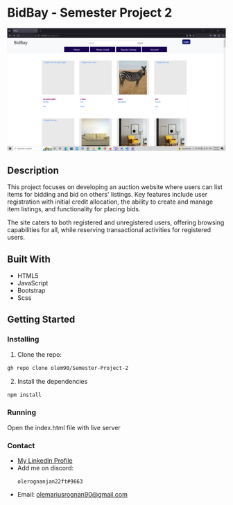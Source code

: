 # BidBay - Semester Project 2

![project-image](/src/SemesterProject2.png)

## Description
 This project focuses on developing an auction website where users can
 list items for bidding and bid on others' listings. Key features
 include user registration with initial credit allocation, the ability
 to create and manage item listings, and functionality for placing
 bids.
 
 The site caters to both registered and unregistered users, offering
 browsing capabilities for all, while reserving transactional
 activities for registered users.

 ## Built With
 - HTML5
 - JavaScript
 - Bootstrap
 - Scss

## Getting Started
### Installing
1. Clone the repo:
   
```bash
gh repo clone olem90/Semester-Project-2
```

2. Install the dependencies

```bash
npm install
```

### Running
Open the index.html file with live server

### Contact
- [My LinkedIn Profile](https://www.linkedin.com/in/ole-marius-sand%C3%B8-rognan-923202249/)
- Add me on discord:
  ```
  olerognanjan22ft#9663
  ```
- Email: olemariusrognan90@gmail.com
